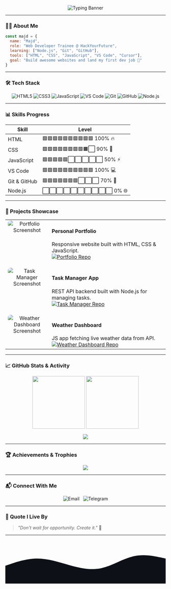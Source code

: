 <!-- 👋 Animated Welcome Banner -->
<p align="center">
  <img src="https://readme-typing-svg.demolab.com?font=Fira+Code&weight=700&size=30&pause=1000&center=true&width=700&lines=Hi+there!+I'm+Majd.;Full-stack+Web+Developer+Trainee+%F0%9F%92%BB;HackYourFuture+Student+%F0%9F%9A%80" alt="Typing Banner" />
</p>

---

### 🧑‍💻 About Me
```js
const majd = {
  name: "Majd",
  role: "Web Developer Trainee @ HackYourFuture",
  learning: ["Node.js", "Git", "GitHub"],
  tools: ["HTML", "CSS", "JavaScript", "VS Code", "Cursor"],
  goal: "Build awesome websites and land my first dev job 🚀"
}
```

---

### 🛠️ Tech Stack

<p align="center">
  <img alt="HTML5" src="https://img.shields.io/badge/HTML5-E34F26?style=for-the-badge&logo=html5&logoColor=white" />
  <img alt="CSS3" src="https://img.shields.io/badge/CSS3-1572B6?style=for-the-badge&logo=css3&logoColor=white" />
  <img alt="JavaScript" src="https://img.shields.io/badge/JavaScript-F7DF1E?style=for-the-badge&logo=javascript&logoColor=black" />
  <img alt="VS Code" src="https://img.shields.io/badge/VS_Code-007ACC?style=for-the-badge&logo=visual-studio-code&logoColor=white" />
  <img alt="Git" src="https://img.shields.io/badge/Git-F05032?style=for-the-badge&logo=git&logoColor=white" />
  <img alt="GitHub" src="https://img.shields.io/badge/GitHub-181717?style=for-the-badge&logo=github&logoColor=white" />
  <img alt="Node.js" src="https://img.shields.io/badge/Node.js-339933?style=for-the-badge&logo=node.js&logoColor=white" />
</p>

---

### 📊 Skills Progress

| Skill        | Level                                                      |
|--------------|------------------------------------------------------------|
| HTML         | 🟩🟩🟩🟩🟩🟩🟩🟩🟩🟩 100% 🔥                                |
| CSS          | 🟩🟩🟩🟩🟩🟩🟩🟩🟧⬜ 90%  🎨                                |
| JavaScript   | 🟩🟩🟩🟩🟩⬜⬜⬜⬜⬜ 50%  ⚡                                |
| VS Code      | 🟩🟩🟩🟩🟩🟩🟩🟩🟩🟩 100% 💻                               |
| Git & GitHub | 🟩🟩🟩🟩🟩🟩🟩⬜⬜⬜ 70%  🐙                               |
| Node.js      | ⬜⬜⬜⬜⬜⬜⬜⬜⬜⬜ 0%   🌐                                |

---

### 🚀 Projects Showcase

<table>
  <tr>
    <td width="120" valign="top" align="center">
      <img src="https://images.unsplash.com/photo-1506765515384-028b60a970df?auto=format&fit=crop&w=120&q=80" alt="Portfolio Screenshot" style="border-radius:8px;" />
    </td>
    <td valign="top" style="padding-left: 10px;">
      <h4>Personal Portfolio</h4>
      Responsive website built with HTML, CSS & JavaScript.<br />
      <a href="https://github.com/majdjadalhaq/portfolio" target="_blank" rel="noopener noreferrer">
        <img src="https://img.shields.io/badge/Repo-GitHub-blue?style=for-the-badge&logo=github" alt="Portfolio Repo" />
      </a>
    </td>
  </tr>
  <tr>
    <td width="120" valign="top" align="center" style="padding-top:20px;">
      <img src="https://images.unsplash.com/photo-1519389950473-47ba0277781c?auto=format&fit=crop&w=120&q=80" alt="Task Manager Screenshot" style="border-radius:8px;" />
    </td>
    <td valign="top" style="padding-left: 10px; padding-top: 20px;">
      <h4>Task Manager App</h4>
      REST API backend built with Node.js for managing tasks.<br />
      <a href="https://github.com/majdjadalhaq/task-manager" target="_blank" rel="noopener noreferrer">
        <img src="https://img.shields.io/badge/Repo-GitHub-blue?style=for-the-badge&logo=github" alt="Task Manager Repo" />
      </a>
    </td>
  </tr>
  <tr>
    <td width="120" valign="top" align="center" style="padding-top:20px;">
      <img src="https://images.unsplash.com/photo-1504384308090-c894fdcc538d?auto=format&fit=crop&w=120&q=80" alt="Weather Dashboard Screenshot" style="border-radius:8px;" />
    </td>
    <td valign="top" style="padding-left: 10px; padding-top: 20px;">
      <h4>Weather Dashboard</h4>
      JS app fetching live weather data from API.<br />
      <a href="https://github.com/majdjadalhaq/weather-dashboard" target="_blank" rel="noopener noreferrer">
        <img src="https://img.shields.io/badge/Repo-GitHub-blue?style=for-the-badge&logo=github" alt="Weather Dashboard Repo" />
      </a>
    </td>
  </tr>
</table>

---

### 📈 GitHub Stats & Activity

<p align="center">
  <img src="https://github-readme-stats.vercel.app/api?username=majdjadalhaq&show_icons=true&theme=dark&count_private=true" height="165" />
  <img src="https://github-readme-streak-stats.herokuapp.com?user=majdjadalhaq&theme=dark" height="165" />
</p>

<p align="center">
  <img src="https://github-readme-activity-graph.vercel.app/graph?username=majdjadalhaq&theme=react-dark" />
</p>

---

### 🏆 Achievements & Trophies

<p align="center">
  <img src="https://github-profile-trophy.vercel.app/?username=majdjadalhaq&theme=darkhub&no-frame=true&column=7&margin-w=10" />
</p>

---

### 📬 Connect With Me

<p align="center">
  <a href="mailto:majdhamde1901@gmail.com" target="_blank" rel="noopener noreferrer" style="text-decoration:none;">
    <img src="https://img.shields.io/badge/Gmail-D14836?style=for-the-badge&logo=gmail&logoColor=white" alt="Email" />
  </a>
  &nbsp;
  <a href="https://t.me/majdjadalhaq" target="_blank" rel="noopener noreferrer" style="text-decoration:none;">
    <img src="https://img.shields.io/badge/Telegram-2CA5E0?style=for-the-badge&logo=telegram&logoColor=white" alt="Telegram" />
  </a>
</p>

---

### 💬 Quote I Live By

> _"Don't wait for opportunity. Create it."_ 🚀

---

<!-- 🌊 Wave Divider -->
<p align="center" style="margin-top:40px;">
  <svg width="100%" height="100" viewBox="0 0 1440 320" preserveAspectRatio="none" xmlns="http://www.w3.org/2000/svg">
    <path fill="#0d1117" fill-opacity="1" d="M0,160L48,144C96,128,192,96,288,96C384,96,480,128,576,154.7C672,181,768,203,864,181.3C960,160,1056,96,1152,74.7C1248,53,1344,75,1392,85.3L1440,96L1440,320L1392,320C1344,320,1248,320,1152,320C1056,320,960,320,864,320C768,320,672,320,576,320C480,320,384,320,288,320C192,320,96,320,48,320L0,320Z"/>
  </svg>
</p>
